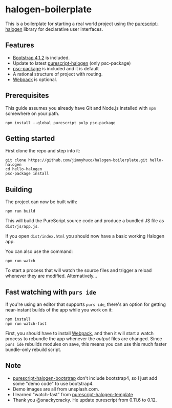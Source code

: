 # halogen-boilerplate

This is a boilerplate for starting a real world project using the [purescript-halogen](https://github.com/slamdata/purescript-halogen) library for declarative user interfaces.

## Features

* [Bootstrap 4.1.2](http://getbootstrap.com/) is included.
* Update to latest  [purescript-halogen](https://github.com/slamdata/purescript-halogen) (only psc-package)
* [psc-package](https://github.com/purescript/psc-package) is included and it is default
* A rational structure of project with routing.
* [Webpack](https://github.com/webpack/webpack) is optional.

## Prerequisites

This guide assumes you already have Git and Node.js installed with `npm` somewhere on your path.

``` shell
npm install --global purescript pulp psc-package
```

## Getting started

First clone the repo and step into it:

``` shell
git clone https://github.com/jimmyhuco/halogen-boilerplate.git hello-halogen
cd hello-halogen
psc-package install
```

## Building

The project can now be built with:

``` shell
npm run build
```

This will build the PureScript source code and produce a bundled JS file as `dist/js/app.js`.


If you open `dist/index.html` you should now have a basic working Halogen app.

You can also use the command:

``` shell
npm run watch
```

To start a process that will watch the source files and trigger a reload whenever they are modified. Alternatively...

## Fast watching with `purs ide`

If you're using an editor that supports `purs ide`, there's an option for getting near-instant builds of the app while you work on it:

``` shell
npm install
npm run watch-fast
```

First, you should have to install [Webpack](https://github.com/webpack/webpack), and then it will start a watch process to rebundle the app whenever the _output_ files are changed. Since `purs ide` rebuilds modules on save, this means you can use this much faster bundle-only rebuild script.

## Note

* [purescript-halogen-bootstrap](https://github.com/slamdata/purescript-halogen-bootstrap) don't include bootstrap4, so I just add some "demo code" to use bootstrap4.
* Demo images are all from unsplash.com.
* I learned "watch-fast" from [purescript-halogen-template](https://github.com/slamdata/purescript-halogen-template)
* Thank you @snackycracky. He update purescript from 0.11.6 to 0.12.
